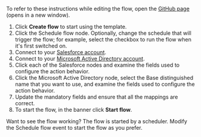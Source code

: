 To refer to these instructions while editing the flow, open the [GitHub page](https://github.com/ot4i/app-connect-templates/blob/master/resources/markdown/Create%20a%20user%20in%20Microsoft%20Active%20Directory%20for%20each%20contact%20in%20Salesforce_instructions.md) (opens in a new window).

1. Click **Create flow** to start using the template.
1. Click the Schedule flow node.  Optionally, change the schedule that will trigger the flow; for example, select the checkbox to run the flow when it's first switched on.
1. Connect to your [Salesforce account](https://ibm.biz/aassalesforce).
1. Connect to your [Microsoft Active Directory account](https://ibm.biz/aasmsad).
1. Click each of the Salesforce nodes and examine the fields used to configure the action behavior.
1. Click the Microsoft Active Directory node, select the Base distinguished name that you want to use, and examine the fields used to configure the action behavior.
1. Update the mandatory fields and ensure that all the mappings are correct.
1. To start the flow, in the banner click **Start flow**.

Want to see the flow working? The flow is started by a scheduler. Modify the Schedule flow event to start the flow as you prefer.
